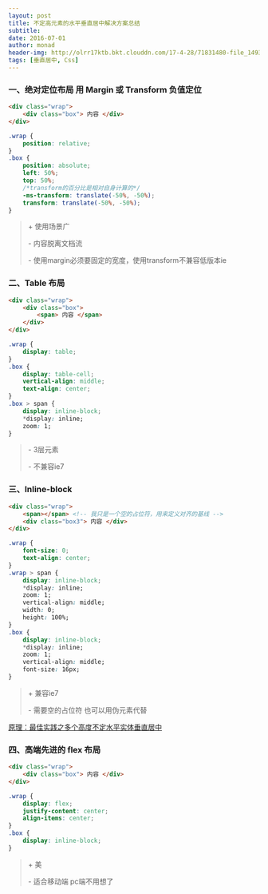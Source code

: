 ```yaml
---
layout: post
title: 不定高元素的水平垂直居中解决方案总结
subtitle:
date: 2016-07-01
author: monad
header-img: http://olrr17ktb.bkt.clouddn.com/17-4-28/71831480-file_1493346395169_153c.jpg
tags: [垂直居中, Css]
---
```


### 一、绝对定位布局 用 Margin 或 Transform 负值定位

```html
<div class="wrap">
    <div class="box"> 内容 </div>
</div>
```
```css
.wrap {
    position: relative;
}
.box {
    position: absolute;
    left: 50%;
    top: 50%;
    /*transform的百分比是相对自身计算的*/
    -ms-transform: translate(-50%, -50%);
    transform: translate(-50%, -50%);
}
```

>\+ 使用场景广
>
>\- 内容脱离文档流
>
>\- 使用margin必须要固定的宽度，使用transform不兼容低版本ie

### 二、Table 布局

```html
<div class="wrap">
    <div class="box">
        <span> 内容 </span>
    </div>
</div>
```
```css
.wrap {
    display: table;
}
.box {
    display: table-cell;
    vertical-align: middle;
    text-align: center;
}
.box > span {
    display: inline-block;
    *display: inline;
    zoom: 1;
}
```

>\- 3层元素
>
>\- 不兼容ie7

### 三、Inline-block

```html
<div class="wrap">
    <span></span> <!-- 我只是一个空的占位符，用来定义对齐的基线 -->
    <div class="box3"> 内容 </div>
</div>
```
```css
.wrap {
    font-size: 0;
    text-align: center;
}
.wrap > span {
    display: inline-block;
    *display: inline;
    zoom: 1;
    vertical-align: middle;
    width: 0;
    height: 100%;
}
.box {
    display: inline-block;
    *display: inline;
    zoom: 1;
    vertical-align: middle;
    font-size: 16px;
}
```

>\+ 兼容ie7
>
>\- 需要空的占位符 也可以用伪元素代替

[原理：最佳实践之多个高度不定水平实体垂直居中](http://zxc0328.github.io/2015/07/23/vertical-align-middle/)

### 四、高端先进的 flex 布局

```html
<div class="wrap">
    <div class="box"> 内容 </div>
</div>
```
```css
.wrap {
    display: flex;
    justify-content: center;
    align-items: center;
}
.box {
    display: inline-block;
}
```

>\+ 美
>
>\- 适合移动端 pc端不用想了